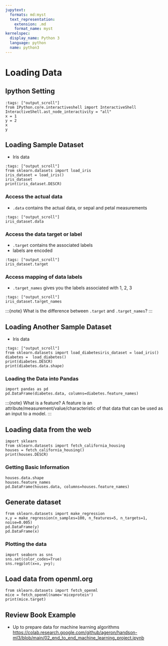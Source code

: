 ```yaml
---
jupytext:
  formats: md:myst
  text_representation:
    extension: .md
    format_name: myst
kernelspec:
  display_name: Python 3
  language: python
  name: python3
---
```





# Loading Data

## Ipython Setting

```{code-cell} ipython3
:tags: ["output_scroll"]
from IPython.core.interactiveshell import InteractiveShell
InteractiveShell.ast_node_interactivity = "all"
x = 1
y = 2
x
y
```

## Loading Sample Dataset
- Iris data 
```{code-cell} ipython3
:tags: ["output_scroll"]
from sklearn.datasets import load_iris
iris_dataset = load_iris()
iris_dataset
print(iris_dataset.DESCR)
```

### Access the actual data
- `.data` contains the actual data, or sepal and petal measurements

```{code-cell} ipython3
:tags: ["output_scroll"]
iris_dataset.data
```

### Access the data target or label
- `.target` contains the associated labels
- labels are encoded
```{code-cell} ipython3
:tags: ["output_scroll"]
iris_dataset.target
```

### Access mapping of data labels
- `.target_names` gives you the labels associated with 1, 2, 3

```{code-cell} ipython3
:tags: ["output_scroll"]
iris_dataset.target_names
```
:::{note}
What is the difference between `.target` and `.target_names`?
:::

## Loading Another Sample Dataset
- Iris data 
```{code-cell} ipython3
:tags: ["output_scroll"]
from sklearn.datasets import load_diabetesiris_dataset = load_iris()
diabetes =  load_diabetes()
print(diabetes.DESCR)
print(diabetes.data.shape)
```


### Loading the Data into Pandas
```{code-cell} ipython3
import pandas as pd
pd.DataFrame(diabetes.data, columns=diabetes.feature_names)
```

:::{note}
What is a feature? A feature is an attribute/measurement/value/characteristic of that data that can be used as an input to a model.
:::

## Loading data from the web
```{code-cell} ipython3
import sklearn
from sklearn.datasets import fetch_california_housing
houses = fetch_california_housing()
print(houses.DESCR)
```

### Getting Basic Information

```{code-cell} ipython3
houses.data.shape
houses.feature_names
pd.DataFrame(houses.data, columns=houses.feature_names)
```

## Generate dataset

```{code-cell} ipython3
from sklearn.datasets import make_regression
x,y = make_regression(n_samples=100, n_features=5, n_targets=1, noise=0.005)
pd.DataFrame(y)
pd.DataFrame(x)
```

### Plotting the data

```{code-cell} ipython3
import seaborn as sns
sns.set(color_codes=True)
sns.regplot(x=x, y=y);
```

## Load data from openml.org

```{code-cell} ipython3
from sklearn.datasets import fetch_openml
mice = fetch_openml(name='miceprotein')
print(mice.target)
```
## Review Book Example
- Up to prepare data for machine learning algorithms 
https://colab.research.google.com/github/ageron/handson-ml3/blob/main/02_end_to_end_machine_learning_project.ipynb


